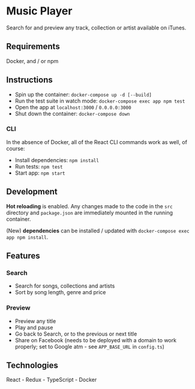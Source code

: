 # Music Player

Search for and preview any track, collection or artist available on iTunes.

## Requirements

Docker, and / or npm

## Instructions

- Spin up the container: `docker-compose up -d [--build]`
- Run the test suite in watch mode: `docker-compose exec app npm test`
- Open the app at `localhost:3000` / `0.0.0.0:3000`
- Shut down the container: `docker-compose down`

### CLI

In the absence of Docker, all of the React CLI commands work as well, of course:

- Install dependencies: `npm install`
- Run tests: `npm test`
- Start app: `npm start`

## Development

**Hot reloading** is enabled. Any changes made to the code in the `src` directory and `package.json` are immediately mounted in the running container.

(New) **dependencies** can be installed / updated with `docker-compose exec app npm install`.

## Features

### Search

- Search for songs, collections and artists
- Sort by song length, genre and price

### Preview

- Preview any title
- Play and pause
- Go back to Search, or to the previous or next title
- Share on Facebook (needs to be deployed with a domain to work properly; set to Google atm - see `APP_BASE_URL` in `config.ts`)

## Technologies

React - Redux - TypeScript - Docker
